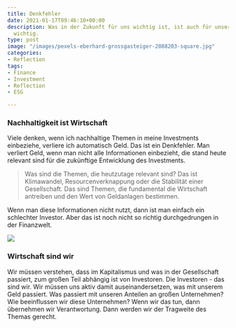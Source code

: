 ```yaml
---
title: Denkfehler
date: 2021-01-17T09:46:10+00:00
description: Was in der Zukunft für uns wichtig ist, ist auch für unsere Geldanlage
  wichtig.
type: post
image: "/images/pexels-eberhard-grossgasteiger-2088203-square.jpg"
categories:
- Reflection
tags:
- Finance
- Investment
- Reflection
- ESG

---
```

### Nachhaltigkeit ist Wirtschaft

Viele denken, wenn ich nachhaltige Themen in meine Investments einbeziehe, verliere ich automatisch Geld. Das ist ein Denkfehler. Man verliert Geld, wenn man nicht alle Informationen einbezieht, die stand heute relevant sind für die zukünftige Entwicklung des Investments. 

> Was sind die Themen, die heutzutage relevant sind? Das ist Klimawandel, Resourcenverknappung oder die Stabilität einer Gesellschaft. Das sind Themen, die fundamental die Wirtschaft antreiben und den Wert von Geldanlagen bestimmen. 

Wenn man diese Informationen nicht nutzt, dann ist man einfach ein schlechter Investor. Aber das ist noch nicht so richtig durchgedrungen in der Finanzwelt.

![](/images/pexels-madison-inouye-1382393.jpg)

### Wirtschaft sind wir

Wir müssen verstehen, dass im Kapitalismus und was in der Gesellschaft passiert, zum großen Teil abhängig ist von Investoren. Die Investoren - das sind wir. Wir müssen uns aktiv damit auseinandersetzen, was mit unserem Geld passiert. Was passiert mit unseren Anteilen an großen Unternehmen? Wie beeinflussen wir diese Unternehmen? Wenn wir das tun, dann übernehmen wir Verantwortung. Dann werden wir der Tragweite des Themas gerecht.